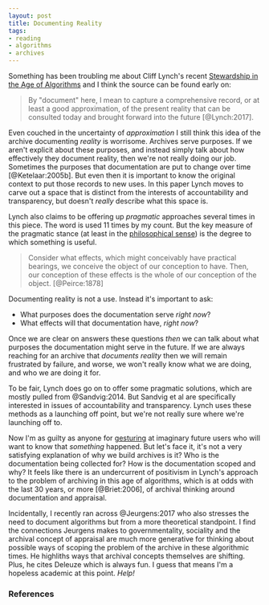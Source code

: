 ```yaml
---
layout: post
title: Documenting Reality
tags:
- reading
- algorithms
- archives
---
```


Something has been troubling me about Cliff Lynch's recent [Stewardship in the
Age of Algorithms] and I think the source can be found early on:

> By "document" here, I mean to capture a comprehensive record, or at least 
> a good approximation, of the present reality that can be consulted today 
> and brought forward into the future [@Lynch:2017].

Even couched in the uncertainty of *approximation* I still think this idea of
the archive documenting *reality* is worrisome. Archives serve purposes. If we
aren't explicit about these purposes, and instead simply talk about how
effectively they document reality, then we're not really doing our job.
Sometimes the purposes that documentation are put to change over time
[@Ketelaar:2005b]. But even then it is important to know the original context to
put those records to new uses. In this paper Lynch moves to carve out a space
that is distinct from the interests of accountability and transparency, but
doesn't *really* describe what this space is.

Lynch also claims to be offering up *pragmatic* approaches several times in this
piece. The word is used 11 times by my count. But the key measure of the
pragmatic stance (at least in the [philosophical sense]) is the degree to which
something is useful.

> Consider what effects, which might conceivably have practical bearings, 
> we conceive the object of our conception to have. Then, our conception of 
> these effects is the whole of our conception of the object. [@Peirce:1878]

Documenting reality is not a use. Instead it's important to ask:

* What purposes does the documentation serve *right now*?
* What effects will that documentation have, *right now*?

Once we are clear on answers these questions *then* we can talk about what
purposes the documentation might serve in the future. If we are always reaching
for an archive that *documents reality* then we will remain frustrated by
failure, and worse, we won't really know what we are doing, and who we are doing
it for.

To be fair, Lynch does go on to offer some pragmatic solutions, which are mostly
pulled from @Sandvig:2014. But Sandvig et al are specifically interested in
issues of accountability and transparency. Lynch uses these methods as a
launching off point, but we're not really sure where we're launching off to.

Now I'm as guilty as anyone for [gesturing] at imaginary future users who will
want to know that *something* happened. But let's face it, it's not a very
satisfying explanation of why we build archives is it? Who is the documentation
being collected for? How is the documentation scoped and why?  It feels like
there is an undercurrent of positivism in Lynch's approach to the problem of
archiving in this age of algorithms, which is at odds with the last 30 years, or
more [@Briet:2006], of archival thinking around documentation and appraisal.

Incidentally, I recently ran across @Jeurgens:2017 who also stresses the need to
document algorithms but from a more theoretical standpoint. I find the
connections Jeurgens makes to governmentality, sociality and the archival
concept of appraisal are much more generative for thinking about possible ways
of scoping the problem of the archive in these algorithmic times. He highliths
ways that archival concepts themselves are shifting. Plus, he cites Deleuze
which is always fun. I guess that means I'm a hopeless academic at this point.
*Help!*

[Stewardship in the Age of Algorithms]: http://journals.uic.edu/ojs/index.php/fm/article/view/8097/6583
[gesturing]: http://mith.umd.edu/introducing-documenting-the-now/
[philosophical sense]: https://en.wikipedia.org/wiki/Pragmatism

### References
